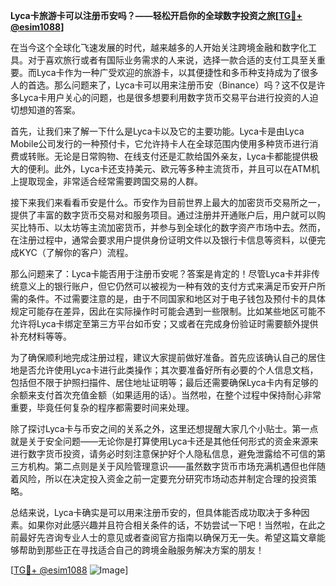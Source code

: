 **Lyca卡旅游卡可以注册币安吗？——轻松开启你的全球数字投资之旅[[TG💪+ @esim1088](https://t.me/s/esim1088)]**

在当今这个全球化飞速发展的时代，越来越多的人开始关注跨境金融和数字化工具。对于喜欢旅行或者有国际业务需求的人来说，选择一款合适的支付工具至关重要。而Lyca卡作为一种广受欢迎的旅游卡，以其便捷性和多币种支持成为了很多人的首选。那么问题来了，Lyca卡可以用来注册币安（Binance）吗？这不仅是许多Lyca卡用户关心的问题，也是很多想要利用数字货币交易平台进行投资的人迫切想知道的答案。

首先，让我们来了解一下什么是Lyca卡以及它的主要功能。Lyca卡是由Lyca Mobile公司发行的一种预付卡，它允许持卡人在全球范围内使用多种货币进行消费或转账。无论是日常购物、在线支付还是汇款给国外亲友，Lyca卡都能提供极大的便利。此外，Lyca卡还支持美元、欧元等多种主流货币，并且可以在ATM机上提取现金，非常适合经常需要跨国交易的人群。

接下来我们来看看币安是什么。币安作为目前世界上最大的加密货币交易所之一，提供了丰富的数字货币交易对和服务项目。通过注册并开通账户后，用户就可以购买比特币、以太坊等主流加密货币，并参与到全球化的数字资产市场中去。然而，在注册过程中，通常会要求用户提供身份证明文件以及银行卡信息等资料，以便完成KYC（了解你的客户）流程。

那么问题来了：Lyca卡能否用于注册币安呢？答案是肯定的！尽管Lyca卡并非传统意义上的银行账户，但它仍然可以被视为一种有效的支付方式来满足币安开户所需的条件。不过需要注意的是，由于不同国家和地区对于电子钱包及预付卡的具体规定可能存在差异，因此在实际操作时可能会遇到一些限制。比如某些地区可能不允许将Lyca卡绑定至第三方平台如币安；又或者在完成身份验证时需要额外提供补充材料等等。

为了确保顺利地完成注册过程，建议大家提前做好准备。首先应该确认自己的居住地是否允许使用Lyca卡进行此类操作；其次要准备好所有必要的个人信息文档，包括但不限于护照扫描件、居住地址证明等；最后还需要确保Lyca卡内有足够的余额来支付首次充值金额（如果适用的话）。当然啦，在整个过程中保持耐心非常重要，毕竟任何复杂的程序都需要时间来处理。

除了探讨Lyca卡与币安之间的关系之外，这里还想提醒大家几个小贴士。第一点就是关于安全问题——无论你是打算使用Lyca卡还是其他任何形式的资金来源来进行数字货币投资，请务必时刻注意保护好个人隐私信息，避免泄露给不可信的第三方机构。第二点则是关于风险管理意识——虽然数字货币市场充满机遇但也伴随着风险，所以在决定投入资金之前一定要充分研究市场动态并制定合理的投资策略。

总结来说，Lyca卡确实是可以用来注册币安的，但具体能否成功取决于多种因素。如果你对此感兴趣并且符合相关条件的话，不妨尝试一下吧！当然啦，在此之前最好先咨询专业人士的意见或者查阅官方指南以确保万无一失。希望这篇文章能够帮助到那些正在寻找适合自己的跨境金融服务解决方案的朋友！

[[TG💪+ @esim1088](https://t.me/s/esim1088) ![Image](https://i.postimg.cc/4NQfJmqS/Snipaste-2025-05-13-00-14-12.png)]